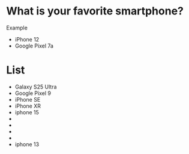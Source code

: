 # What is your favorite smartphone?
Example
- iPhone 12
- Google Pixel 7a

# List
- Galaxy S25 Ultra
- Google Pixel 9
- iPhone SE
- iPhone XR
- iphone 15
-
-
-
-
- iphone 13
